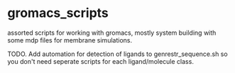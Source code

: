 # gromacs_scripts
assorted scripts for working with gromacs, mostly system building with some mdp files for membrane simulations.

TODO. Add automation for detection of ligands to genrestr_sequence.sh so you don't need seperate scripts for each ligand/molecule class. 

